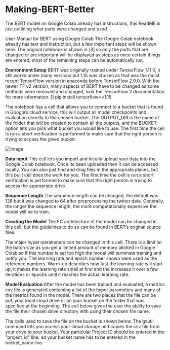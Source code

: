 # Making-BERT-Better

The BERT model on Google Colab already has instructions, this ReadME is just outlining what parts were changed and used

User Manual for BERT using Google Colab
	The Google Colab notebook already has text and instruction, but a few important steps will be shown here. The original notebook is shown in [3] so only the parts that are changed or are important will be displayed as steps as once certain things are entered, most of the remaining steps can be automatically run.

**Environment Setup**
BERT was originally trained under TensorFlow 1.11.0, it still works under many versions but 1.15 was chosen as that was the moist recent TensorFlow version in anaconda before TensorFlow 2.0.0. With the newer TF v2 version, many aspects of BERT have to be changed as some methods were removed and changed, look the TensorFlow 2 documentation for more information.
[] pip install tensorflow==1.15

The notebook has a cell that allows you to connect to a bucket that is found in Google’s cloud service, this will output all model checkpoints and evaluation directly to the chosen bucket. The OUTPUT_DIR is the name of the folder that will be created to contain all the outputs, and the BUCKET: option lets you pick what bucket you would like to use. The first time the cell is run a short verification is performed to make sure that the right person is trying to access the given bucket.

![Image](https://github.com/AlekseyGarbaly/images/blob/main/making_bert-better/BERT1.png)

**Data input**
This cell lets you import and locally upload your data into the Google Colab notebook. Once its been uploaded then it can be accessed locally. You can also just find and drag files in the appropriate places, but this built cell does the work for you. The first time the cell is run a short verification is performed to make sure that the right person is trying to access the appropriate drive.

**Sequence Length**
The sequence length can be changed, the default was 128 but it was changed to 64 after preprocessing the twitter data. Generally, the longer the sequence length, the more computationally expensive the model will be to train.

**Creating the Model**
The FC architecture of the model can be changed in this cell, but the guidelines to do so can be found in BERT’s original source files.

The major hyper-parameters can be changed in this cell. There is a limit on the batch size as you get a limited amount of memory allotted in Google Colab so if this number is set too high the model will terminate training and notify you. The learning rate and epoch number shown were used as the reference numbers. Warm-up describes how fast the learning rate will start up, it makes the learning rate small at first and the increases it over a few iterations or epochs until it reaches the actual learning rate.

**Model Evaluation**
After the model has been trained and evaluated, a metrics csv file is generated containing a list of the hyper parameters and many of the metrics found in the model. There are two places that the file can be put, your local cloud drive or on your bucket on the folder that was specified at the beginning. The cell below gives the user the ability to save the file their chosen drive directory with using their chosen file name.
 
The cells used to save the file on the bucket is shown below. The gsutil command lets you access your cloud storage and copies the csv file from your drive to your bucket. Your particular Project ID should be entered in the “project_id” line, ad your bucket name has to be entered in the bucket_name line.
 

